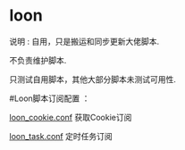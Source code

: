# loon
说明 :
自用，只是搬运和同步更新大佬脚本.

不负责维护脚本.

只测试自用脚本，其他大部分脚本未测试可用性.

#Loon脚本订阅配置 ：

[loon_cookie.conf](https://github.com/s411905117/loon/edit/main/loon_cookie.conf) 获取Cookie订阅

[loon_task.conf](https://github.com/s411905117/loon/blob/main/loon_task.conf) 定时任务订阅 
